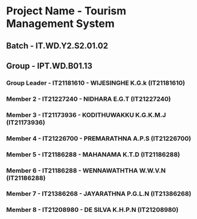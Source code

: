 # Project Name - Tourism Management System
## Batch - IT.WD.Y2.S2.01.02
## Group - IPT.WD.B01.13

### Group Leader - IT21181610 - WIJESINGHE K.G.k (IT21181610)
### Member 2 - IT21227240 - NIDHARA E.G.T (IT21227240)
### Member 3 - IT21173936 - KODITHUWAKKU K.G.K.M.J (IT21173936)
### Member 4 - IT21226700 - PREMARATHNA A.P.S (IT21226700)
### Member 5 - IT21186288 - MAHANAMA K.T.D (IT21186288)
### Member 6 - IT21186288 - WENNAWATHTHA W.W.V.N (IT21186288)
### Member 7 - IT21386268 - JAYARATHNA P.G.L.N (IT21386268)
### Member 8 - IT21208980 - DE SILVA K.H.P.N (IT21208980)


